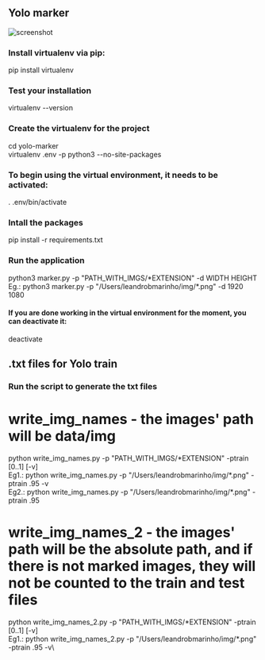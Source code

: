 ## Yolo marker

![screenshot](https://user-images.githubusercontent.com/19287934/67440616-3e601e00-f5d0-11e9-9804-7780635fbd51.png)

### Install virtualenv via pip:
pip install virtualenv

### Test your installation
virtualenv --version



### Create the virtualenv for the project
cd yolo-marker\
virtualenv .env -p python3 --no-site-packages

### To begin using the virtual environment, it needs to be activated:
. .env/bin/activate

### Intall the packages
pip install -r requirements.txt

### Run the application
python3 marker.py -p \"PATH_WITH_IMGS/*EXTENSION\" -d WIDTH HEIGHT\
Eg.:  python3 marker.py -p \"/Users/leandrobmarinho/img/\*.png\" -d 1920 1080

#### If you are done working in the virtual environment for the moment, you can deactivate it:
deactivate


## .txt files for Yolo train

### Run the script to generate the txt files
# write_img_names - the images' path will be data/img
python write_img_names.py -p \"PATH_WITH_IMGS/*EXTENSION\" -ptrain [0..1] [-v]\
Eg1.: python write_img_names.py -p \"/Users/leandrobmarinho/img/\*.png\" -ptrain .95 -v\
Eg2.: python write_img_names.py -p \"/Users/leandrobmarinho/img/\*.png\" -ptrain .95

# write_img_names_2 - the images' path will be the absolute path, and if there is not marked images, they will not be counted to the train and test files
python write_img_names_2.py -p \"PATH_WITH_IMGS/*EXTENSION\" -ptrain [0..1] [-v]\
Eg1.: python write_img_names_2.py -p \"/Users/leandrobmarinho/img/\*.png\" -ptrain .95 -v\
